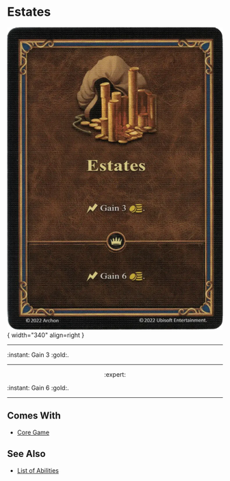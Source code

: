 # Estates

![Estates](../assets/abilities-estates.webp){ width="340" align=right }

___
:instant: Gain 3 :gold:.
___
<p style="text-align: center;" markdown> :expert: </p>

:instant: Gain 6 :gold:.
___


## Comes With

- [Core Game](../content.md)


## See Also

- [List of Abilities](../abilities.md)
